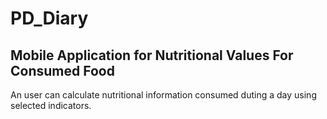 # PD_Diary
Mobile Application for Nutritional Values For Consumed Food
-----------------
An user can calculate nutritional information consumed duting a day using selected indicators.
